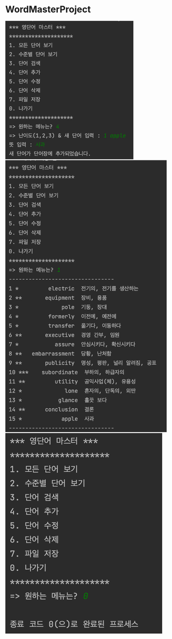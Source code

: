 # WordMasterProject
<img src = 'https://github.com/lovmint/WordMasterProject/blob/main/screenshots/wordmaster_4.png' width="400">
<img src = 'https://github.com/lovmint/WordMasterProject/blob/main/screenshots/wordmaster_1.png'>
<img src = 'https://github.com/lovmint/WordMasterProject/blob/main/screenshots/wordmaster_0.png'>
